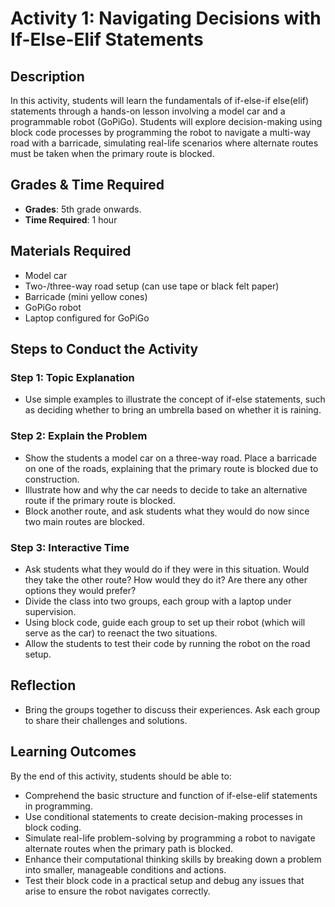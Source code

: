 # Activity 1: Navigating Decisions with If-Else-Elif Statements

## Description

In this activity, students will learn the fundamentals of if-else-if else(elif) statements through a hands-on lesson involving a model car and a programmable robot (GoPiGo). Students will explore decision-making using block code processes by programming the robot to navigate a multi-way road with a barricade, simulating real-life scenarios where alternate routes must be taken when the primary route is blocked.

## Grades & Time Required

- **Grades**: 5th grade onwards.
- **Time Required**: 1 hour

## Materials Required

- Model car
- Two-/three-way road setup (can use tape or black felt paper)
- Barricade (mini yellow cones)
- GoPiGo robot
- Laptop configured for GoPiGo

## Steps to Conduct the Activity

### Step 1: Topic Explanation

- Use simple examples to illustrate the concept of if-else statements, such as deciding whether to bring an umbrella based on whether it is raining.

### Step 2: Explain the Problem

- Show the students a model car on a three-way road. Place a barricade on one of the roads, explaining that the primary route is blocked due to construction.
- Illustrate how and why the car needs to decide to take an alternative route if the primary route is blocked.
- Block another route, and ask students what they would do now since two main routes are blocked.

### Step 3: Interactive Time

- Ask students what they would do if they were in this situation. Would they take the other route? How would they do it? Are there any other options they would prefer?
- Divide the class into two groups, each group with a laptop under supervision.
- Using block code, guide each group to set up their robot (which will serve as the car) to reenact the two situations.
- Allow the students to test their code by running the robot on the road setup.

## Reflection

- Bring the groups together to discuss their experiences. Ask each group to share their challenges and solutions.

## Learning Outcomes

By the end of this activity, students should be able to:

- Comprehend the basic structure and function of if-else-elif statements in programming.
- Use conditional statements to create decision-making processes in block coding.
- Simulate real-life problem-solving by programming a robot to navigate alternate routes when the primary path is blocked.
- Enhance their computational thinking skills by breaking down a problem into smaller, manageable conditions and actions.
- Test their block code in a practical setup and debug any issues that arise to ensure the robot navigates correctly.
